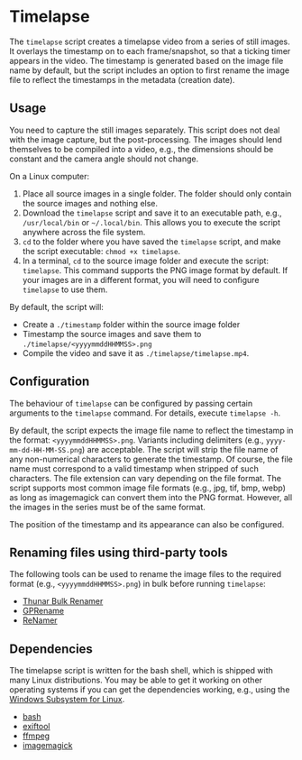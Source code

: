 # Timelapse

The `timelapse` script creates a timelapse video from a series of still images. It overlays the timestamp on to each frame/snapshot, so that a ticking timer appears in the video. The timestamp is generated based on the image file name by default, but the script includes an option to first rename the image file to reflect the timestamps in the metadata (creation date).

## Usage

You need to capture the still images separately. This script does not deal with the image capture, but the post-processing. The images should lend themselves to be compiled into a video, e.g., the dimensions should be constant and the camera angle should not change.

On a Linux computer:

1. Place all source images in a single folder. The folder should only contain the source images and nothing else.
2. Download the `timelapse` script and save it to an executable path, e.g., `/usr/local/bin` or `~/.local/bin`. This allows you to execute the script anywhere across the file system.
3. `cd` to the folder where you have saved the `timelapse` script, and make the script executable: `chmod +x timelapse`.
4. In a terminal, `cd` to the source image folder and execute the script: `timelapse`. This command supports the PNG image format by default. If your images are in a different format, you will need to configure `timelapse` to use them.

By default, the script will:

- Create a `./timestamp` folder within the source image folder
- Timestamp the source images and save them to `./timelapse/<yyyymmddHHMMSS>.png`
- Compile the video and save it as `./timelapse/timelapse.mp4`.

## Configuration

The behaviour of `timelapse` can be configured by passing certain arguments to the `timelapse` command. For details, execute `timelapse -h`.

By default, the script expects the image file name to reflect the timestamp in the format: `<yyyymmddHHMMSS>.png`. Variants including delimiters (e.g., `yyyy-mm-dd-HH-MM-SS.png`) are acceptable. The script will strip the file name of any non-numerical characters to generate the timestamp. Of course, the file name must correspond to a valid timestamp when stripped of such characters. The file extension can vary depending on the file format. The script supports most common image file formats (e.g., jpg, tif, bmp, webp) as long as imagemagick can convert them into the PNG format. However, all the images in the series must be of the same format.

The position of the timestamp and its appearance can also be configured. 

## Renaming files using third-party tools

The following tools can be used to rename the image files to the required format (e.g., `<yyyymmddHHMMSS>.png`) in bulk before running `timelapse`:

- [Thunar Bulk Renamer](https://docs.xfce.org/xfce/thunar/bulk-renamer/start)
- [GPRename](https://gprename.sourceforge.net)
- [ReNamer](https://www.den4b.com/products/renamer)

## Dependencies

The timelapse script is written for the bash shell, which is shipped with many Linux distributions. You may be able to get it working on other operating systems if you can get the dependencies working, e.g., using the [Windows Subsystem for Linux](https://learn.microsoft.com/en-us/windows/wsl/).

- [bash](https://www.gnu.org/software/bash)
- [exiftool](https://exiftool.org)
- [ffmpeg](https://ffmpeg.org)
- [imagemagick](https://imagemagick.org)

